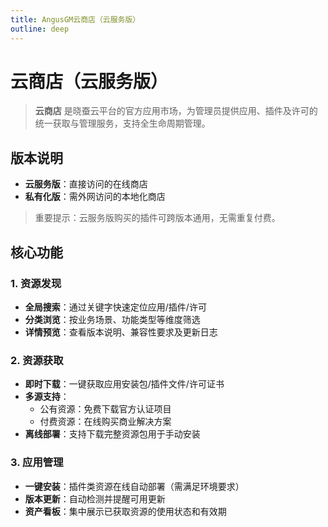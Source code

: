 ```yaml
---
title: AngusGM云商店（云服务版）
outline: deep
---
```


# 云商店（云服务版）

> **云商店** 是晓蚕云平台的官方应用市场，为管理员提供应用、插件及许可的统一获取与管理服务，支持全生命周期管理。

## 版本说明
- **云服务版**：直接访问的在线商店
- **私有化版**：需外网访问的本地化商店
> 重要提示：云服务版购买的插件可跨版本通用，无需重复付费。

## 核心功能

### 1. 资源发现
- **全局搜索**：通过关键字快速定位应用/插件/许可
- **分类浏览**：按业务场景、功能类型等维度筛选
- **详情预览**：查看版本说明、兼容性要求及更新日志

### 2. 资源获取
- **即时下载**：一键获取应用安装包/插件文件/许可证书
- **多源支持**：
    - 公有资源：免费下载官方认证项目
    - 付费资源：在线购买商业解决方案
- **离线部署**：支持下载完整资源包用于手动安装

### 3. 应用管理
- **一键安装**：插件类资源在线自动部署（需满足环境要求）
- **版本更新**：自动检测并提醒可用更新
- **资产看板**：集中展示已获取资源的使用状态和有效期



